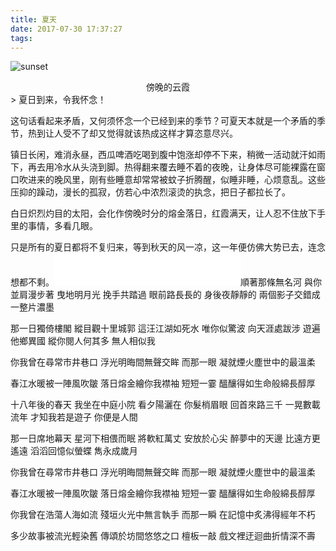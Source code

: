 ```yaml
---
title: 夏天
date: 2017-07-30 17:37:27
tags:
---
```

![sunset](http://7xw3qx.com1.z0.glb.clouddn.com/sunset0730.JPG)
<div align = center>傍晚的云霞</div>
<!-- more -->
> 夏日到来，令我怀念！

这句话看起来矛盾，又何须怀念一个已经到来的季节？可夏天本就是一个矛盾的季节，热到让人受不了却又觉得就该热成这样才算恣意尽兴。

镇日长闲，难消永昼，西瓜啤酒吃喝到腹中饱涨却停不下来，稍微一活动就汗如雨下，再去用冷水从头浇到脚。热得翻来覆去睡不着的夜晚，让身体尽可能裸露在窗口吹进来的晚风里，刚有些睡意却常常被蚊子折腾醒，似睡非睡，心烦意乱。这些压抑的躁动，漫长的孤寂，仿若心中浓烈滚烫的执念，把日子都拉长了。

白日炽烈灼目的太阳，会化作傍晚时分的熔金落日，红霞满天，让人忍不住放下手里的事情，多看几眼。

只是所有的夏日都将不复归来，等到秋天的风一凉，这一年便仿佛大势已去，连念想都不剩。<iframe frameborder="no" border="0" marginwidth="0" marginheight="0" width=298 height=52 src="//music.163.com/outchain/player?type=3&id=783791530&auto=0&height=32"></iframe>順著那條無名河 與你並肩漫步著
曳地明月光 挽手共踏過
眼前路長長的 身後夜靜靜的
兩個影子交錯成 一整片濃墨

那一日獨倚樓閣 縱目觀十里城郭
這汪江湖如死水 唯你似驚波
向天涯處跋涉 遊遍他鄉異國
縱你閱人何其多 無人相似我

你我曾在尋常市井巷口
浮光明晦間無聲交眸
而那一眼
凝就煙火塵世中的最溫柔

春江水暖被一陣風吹皺
落日熔金繪你我襟袖
短短一霎
醞釀得如生命般綿長醇厚


十八年後的春天 我坐在中庭小院
看夕陽灑在 你髮梢眉眼
回首來路三千 一晃數載流年
才知我若是遊子 你便是人間

那一日席地幕天 星河下相偎而眠
將軟紅萬丈 安放於心尖
醉夢中的天邊 比遠方更遙遠
滔滔回憶似螢蝶 雋永成歲月

你我曾在尋常市井巷口
浮光明晦間無聲交眸
而那一眼
凝就煙火塵世中的最溫柔

春江水暖被一陣風吹皺
落日熔金繪你我襟袖
短短一霎
醞釀得如生命般綿長醇厚

你我曾在浩蕩人海如流
殘垣火光中無言執手
而那一瞬
在記憶中炙沸得經年不朽

多少故事被流光輕染舊
傳頌於坊間悠悠之口
檀板一敲
戲文裡迂迴曲折情深不壽
